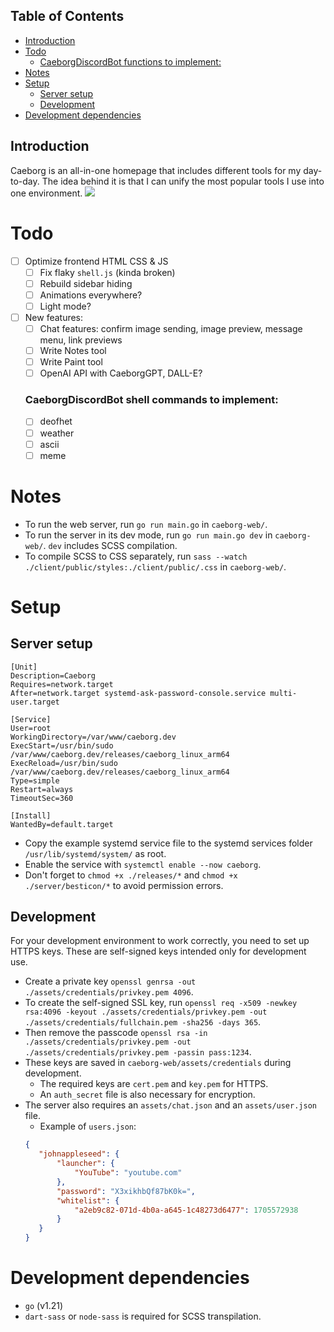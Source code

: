 ## Table of Contents
- [Introduction](#introduction)
- [Todo](#todo)
    + [CaeborgDiscordBot functions to implement:](#caeborgdiscordbot-functions-to-implement-)
- [Notes](#notes)
- [Setup](#setup)
  * [Server setup](#server-setup)
  * [Development](#development)
- [Development dependencies](#development-dependencies)

## Introduction
Caeborg is an all-in-one homepage that includes different tools for my day-to-day. The idea behind it is that I can unify the most popular tools I use into one environment.
![](https://caeborg.dev/assets/readme-1.png)

# Todo
* [ ] Optimize frontend HTML CSS & JS
    * [ ] Fix flaky `shell.js` (kinda broken)
    * [ ] Rebuild sidebar hiding
    * [ ] Animations everywhere?
    * [ ] Light mode?
* [ ] New features:
    * [ ] Chat features: confirm image sending, image preview, message menu, link previews
    * [ ] Write Notes tool
    * [ ] Write Paint tool
    * [ ] OpenAI API with CaeborgGPT, DALL-E?
    ### CaeborgDiscordBot shell commands to implement:
    * [ ] deofhet
    * [ ] weather
    * [ ] ascii
    * [ ] meme

# Notes
* To run the web server, run `go run main.go` in `caeborg-web/`.
* To run the server in its dev mode, run `go run main.go dev` in `caeborg-web/`. `dev` includes SCSS compilation.
* To compile SCSS to CSS separately, run `sass --watch ./client/public/styles:./client/public/.css` in `caeborg-web/`.

# Setup
## Server setup
```
[Unit]
Description=Caeborg
Requires=network.target
After=network.target systemd-ask-password-console.service multi-user.target

[Service]
User=root
WorkingDirectory=/var/www/caeborg.dev
ExecStart=/usr/bin/sudo /var/www/caeborg.dev/releases/caeborg_linux_arm64
ExecReload=/usr/bin/sudo /var/www/caeborg.dev/releases/caeborg_linux_arm64
Type=simple
Restart=always
TimeoutSec=360

[Install]
WantedBy=default.target
```
* Copy the example systemd service file to the systemd services folder `/usr/lib/systemd/system/` as root.
* Enable the service with `systemctl enable --now caeborg`.
* Don't forget to `chmod +x ./releases/*` and `chmod +x ./server/besticon/*` to avoid permission errors.
## Development
For your development environment to work correctly, you need to set up HTTPS keys. These are self-signed keys intended only for development use.
* Create a private key `openssl genrsa -out ./assets/credentials/privkey.pem 4096`.
* To create the self-signed SSL key, run `openssl req -x509 -newkey rsa:4096 -keyout ./assets/credentials/privkey.pem -out ./assets/credentials/fullchain.pem -sha256 -days 365`.
* Then remove the passcode `openssl rsa -in ./assets/credentials/privkey.pem -out ./assets/credentials/privkey.pem -passin pass:1234`.
* These keys are saved in `caeborg-web/assets/credentials` during development.
    * The required keys are `cert.pem` and `key.pem` for HTTPS.
    * An `auth_secret` file is also necessary for encryption.
* The server also requires an `assets/chat.json` and an `assets/user.json` file.
    * Example of `users.json`:
     ```json
    {
        "johnappleseed": {
            "launcher": {
                "YouTube": "youtube.com"
            },
            "password": "X3xikhbQf87bK0k=",
            "whitelist": {
                "a2eb9c82-071d-4b0a-a645-1c48273d6477": 1705572938
            }
        }
    }
    ```

# Development dependencies
* `go` (v1.21)
* `dart-sass` or `node-sass` is required for SCSS transpilation.
